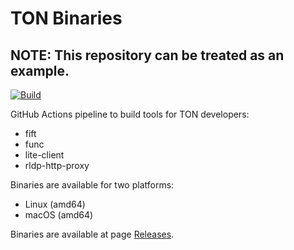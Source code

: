 TON Binaries
============

## NOTE: This repository can be treated as an example.

[![Build](https://github.com/tonkite/ton-binaries/actions/workflows/build.yml/badge.svg)](https://github.com/tonkite/ton-binaries/actions/workflows/build.yml)

GitHub Actions pipeline to build tools for TON developers:

* fift
* func
* lite-client
* rldp-http-proxy

Binaries are available for two platforms:

* Linux (amd64)
* macOS (amd64)

Binaries are available at page [Releases](https://github.com/tonkite/ton-binaries/releases).
